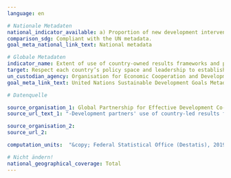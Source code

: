 ```yaml
---
language: en

# Nationale Metadaten
national_indicator_available: a) Proportion of new development interventions drawn from country-led result frameworks by providers of development cooperation<br>b) Proportion of results indicators drawn from country-led results frameworks by providers of development cooperation<br>c) Proportion of results indicators which will be monitored using government sources and monitoring systems by providers of development cooperation
comparison_sdg: Compliant with the UN metadata.
goal_meta_national_link_text: National metadata

# Globale Metadaten
indicator_name: Extent of use of country-owned results frameworks and planning tools by providers of development cooperation
target: Respect each country’s policy space and leadership to establish and implement policies for poverty eradication and sustainable development
un_custodian_agency: Organisation for Economic Cooperation and Development (OECD), United Nations Development Programme (UNDP)
goal_meta_link_text: United Nations Sustainable Development Goals Metadata

# Datenquelle

source_organisation_1: Global Partnership for Effective Development Co-operation
source_url_text_1: "-Development partners' use of country-led results frameworks - New development interventions draw their objectives from country-led results frameworks"

source_organisation_2:
source_url_2:

computation_units:  "&copy; Federal Statistical Office (Destatis), 2019"

# Nicht ändern!
national_geographical_coverage: Total
---
```

